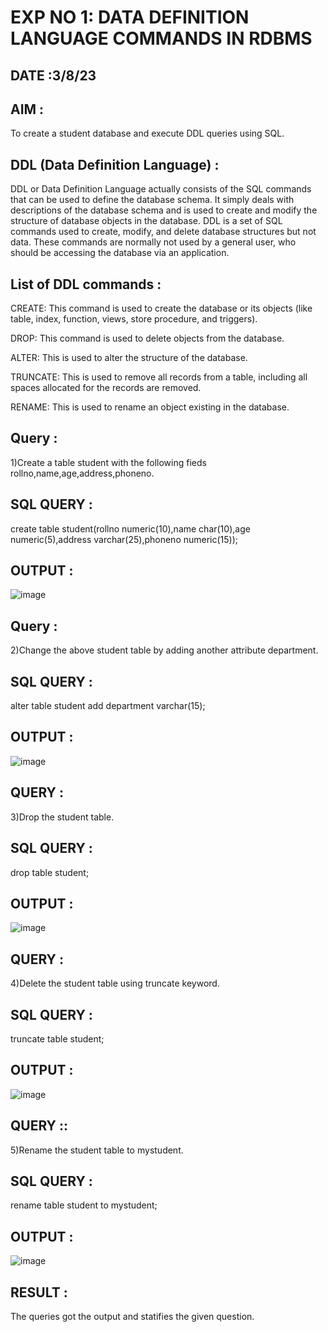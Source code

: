 # EXP NO 1: DATA DEFINITION LANGUAGE COMMANDS IN RDBMS
## DATE :3/8/23
## AIM :
To create a student database and execute DDL queries using SQL.

## DDL (Data Definition Language) :
DDL or Data Definition Language actually consists of the SQL commands that can be used to define the database schema. It simply deals with descriptions of the database schema and is used to create and modify the structure of database objects in the database. DDL is a set of SQL commands used to create, modify, and delete database structures but not data. These commands are normally not used by a general user, who should be accessing the database via an application.

## List of DDL commands :
CREATE: This command is used to create the database or its objects (like table, index, function, views, store procedure, and triggers).

DROP: This command is used to delete objects from the database.

ALTER: This is used to alter the structure of the database.

TRUNCATE: This is used to remove all records from a table, including all spaces allocated for the records are removed.

RENAME: This is used to rename an object existing in the database.

## Query :
1)Create a table student with the following fieds rollno,name,age,address,phoneno.

## SQL QUERY :
create table student(rollno numeric(10),name char(10),age numeric(5),address varchar(25),phoneno numeric(15));

## OUTPUT :
![image](https://github.com/Niroshassithanathan/G2_DBMS/assets/121418437/65849b7e-b278-497e-ba89-950e9f0b6e83)


## Query :
2)Change the above student table by adding another attribute department.

## SQL QUERY :
alter table student add department varchar(15);

## OUTPUT :
![image](https://github.com/Niroshassithanathan/G2_DBMS/assets/121418437/5c832a82-6192-4f4d-a7b1-e64fa7f539de)


## QUERY :
3)Drop the student table.

## SQL QUERY :
drop table student;

## OUTPUT :
![image](https://github.com/Niroshassithanathan/G2_DBMS/assets/121418437/f473caef-91c5-438c-805f-9f0a731ffc49)


## QUERY :
4)Delete the student table using truncate keyword.

## SQL QUERY :
truncate table student;

## OUTPUT :
![image](https://github.com/Niroshassithanathan/G2_DBMS/assets/121418437/e35ad1eb-8f16-4906-9ed1-c8b81e46a806)


## QUERY ::
5)Rename the student table to mystudent.

## SQL QUERY :
rename table student to mystudent;

## OUTPUT :
![image](https://github.com/Niroshassithanathan/G2_DBMS/assets/121418437/405e7f16-c7a1-40e9-a09a-cc645956e182)


## RESULT :
The queries got the output and statifies the given question.
